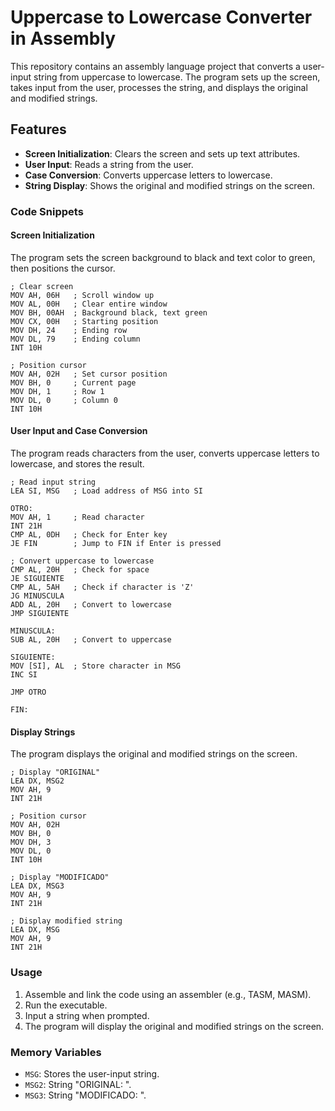# Uppercase to Lowercase Converter in Assembly

This repository contains an assembly language project that converts a user-input string from uppercase to lowercase. The program sets up the screen, takes input from the user, processes the string, and displays the original and modified strings.

## Features

- **Screen Initialization**: Clears the screen and sets up text attributes.
- **User Input**: Reads a string from the user.
- **Case Conversion**: Converts uppercase letters to lowercase.
- **String Display**: Shows the original and modified strings on the screen.

### Code Snippets

#### Screen Initialization
The program sets the screen background to black and text color to green, then positions the cursor.

```assembly
; Clear screen
MOV AH, 06H   ; Scroll window up
MOV AL, 00H   ; Clear entire window
MOV BH, 00AH  ; Background black, text green
MOV CX, 00H   ; Starting position
MOV DH, 24    ; Ending row
MOV DL, 79    ; Ending column
INT 10H 

; Position cursor
MOV AH, 02H   ; Set cursor position
MOV BH, 0     ; Current page
MOV DH, 1     ; Row 1
MOV DL, 0     ; Column 0
INT 10H
```

#### User Input and Case Conversion

The program reads characters from the user, converts uppercase letters to lowercase, and stores the result.

```assembly
; Read input string
LEA SI, MSG   ; Load address of MSG into SI

OTRO:
MOV AH, 1     ; Read character
INT 21H
CMP AL, 0DH   ; Check for Enter key
JE FIN        ; Jump to FIN if Enter is pressed

; Convert uppercase to lowercase
CMP AL, 20H   ; Check for space
JE SIGUIENTE
CMP AL, 5AH   ; Check if character is 'Z'
JG MINUSCULA
ADD AL, 20H   ; Convert to lowercase
JMP SIGUIENTE

MINUSCULA:
SUB AL, 20H   ; Convert to uppercase

SIGUIENTE:
MOV [SI], AL  ; Store character in MSG
INC SI

JMP OTRO

FIN:
```

#### Display Strings

The program displays the original and modified strings on the screen.

```assembly
; Display "ORIGINAL"
LEA DX, MSG2
MOV AH, 9
INT 21H

; Position cursor
MOV AH, 02H
MOV BH, 0
MOV DH, 3
MOV DL, 0
INT 10H

; Display "MODIFICADO"
LEA DX, MSG3
MOV AH, 9
INT 21H

; Display modified string
LEA DX, MSG
MOV AH, 9
INT 21H
```

### Usage

1.  Assemble and link the code using an assembler (e.g., TASM, MASM).
2.  Run the executable.
3.  Input a string when prompted.
4.  The program will display the original and modified strings on the screen.

### Memory Variables

-   `MSG`: Stores the user-input string.
-   `MSG2`: String "ORIGINAL: ".
-   `MSG3`: String "MODIFICADO: ".